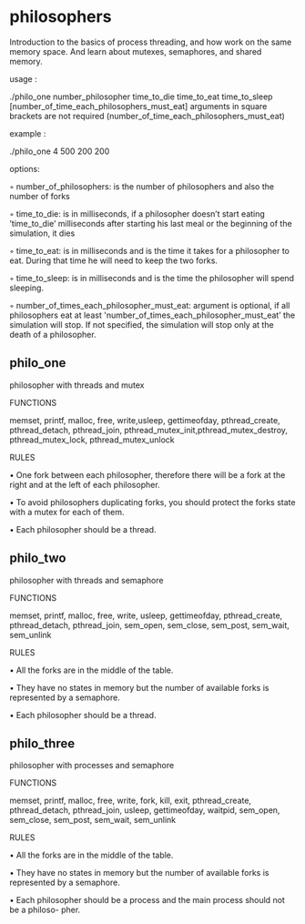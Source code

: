 # philosophers

Introduction to the basics of process threading, and how work on the same memory space. And learn about mutexes, semaphores, and shared memory. 

usage :

./philo_one number_philosopher time_to_die time_to_eat time_to_sleep [number_of_time_each_philosophers_must_eat] arguments in square brackets are not required (number_of_time_each_philosophers_must_eat)

example :

./philo_one 4 500 200 200
 
options:

◦ number_of_philosophers: is the number of philosophers and also the number of forks

◦ time_to_die: is in milliseconds, if a philosopher doesn’t start eating ’time_to_die’ milliseconds after starting his last meal or the beginning of the simulation, it dies

◦ time_to_eat: is in milliseconds and is the time it takes for a philosopher to eat. During that time he will need to keep the two forks.

◦ time_to_sleep: is in milliseconds and is the time the philosopher will spend sleeping.

◦ number_of_times_each_philosopher_must_eat: argument is optional, if all philosophers eat at least 'number_of_times_each_philosopher_must_eat’ the simulation will stop. If not specified, the simulation will stop only at the death of a philosopher.

## philo_one

philosopher with threads and mutex

FUNCTIONS

memset, printf, malloc, free, write,usleep, gettimeofday, pthread_create, pthread_detach, pthread_join, pthread_mutex_init,pthread_mutex_destroy, pthread_mutex_lock, pthread_mutex_unlock

RULES

• One fork between each philosopher, therefore there will be a fork at the right and at the left of each philosopher.

• To avoid philosophers duplicating forks, you should protect the forks state with a mutex for each of them.

• Each philosopher should be a thread.

## philo_two

philosopher with threads and semaphore

FUNCTIONS

memset, printf, malloc, free, write, usleep, gettimeofday, pthread_create, pthread_detach, pthread_join, sem_open, sem_close, sem_post, sem_wait, sem_unlink

RULES

• All the forks are in the middle of the table.

• They have no states in memory but the number of available forks is represented by a semaphore.

• Each philosopher should be a thread.

## philo_three

philosopher with processes and semaphore

FUNCTIONS

memset, printf, malloc, free, write, fork, kill, exit, pthread_create, pthread_detach, pthread_join, usleep, gettimeofday, waitpid, sem_open, sem_close, sem_post, sem_wait, sem_unlink

RULES

• All the forks are in the middle of the table.

• They have no states in memory but the number of available forks is represented by a semaphore.

• Each philosopher should be a process and the main process should not be a philoso- pher.
